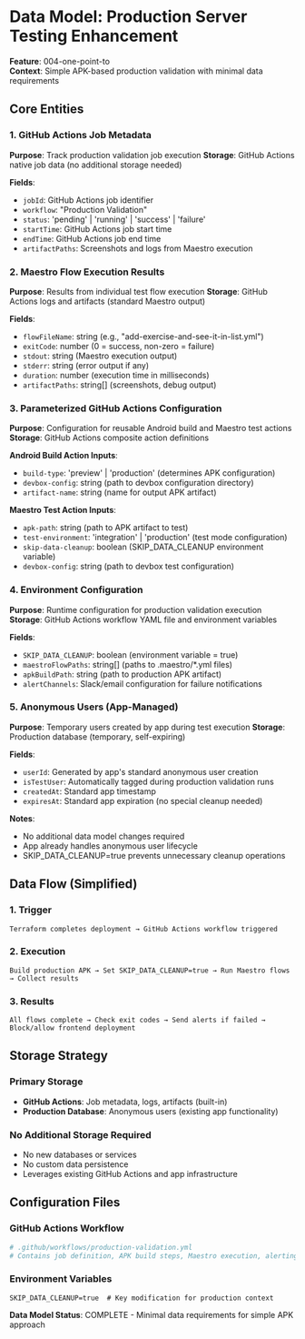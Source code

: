 # Data Model: Production Server Testing Enhancement

**Feature**: 004-one-point-to  
**Context**: Simple APK-based production validation with minimal data requirements

## Core Entities

### 1. GitHub Actions Job Metadata

**Purpose**: Track production validation job execution
**Storage**: GitHub Actions native job data (no additional storage needed)

**Fields**:

- `jobId`: GitHub Actions job identifier
- `workflow`: "Production Validation"
- `status`: 'pending' | 'running' | 'success' | 'failure'
- `startTime`: GitHub Actions job start time
- `endTime`: GitHub Actions job end time
- `artifactPaths`: Screenshots and logs from Maestro execution

### 2. Maestro Flow Execution Results

**Purpose**: Results from individual test flow execution
**Storage**: GitHub Actions logs and artifacts (standard Maestro output)

**Fields**:

- `flowFileName`: string (e.g., "add-exercise-and-see-it-in-list.yml")
- `exitCode`: number (0 = success, non-zero = failure)
- `stdout`: string (Maestro execution output)
- `stderr`: string (error output if any)
- `duration`: number (execution time in milliseconds)
- `artifactPaths`: string[] (screenshots, debug output)

### 3. Parameterized GitHub Actions Configuration

**Purpose**: Configuration for reusable Android build and Maestro test actions
**Storage**: GitHub Actions composite action definitions

**Android Build Action Inputs**:

- `build-type`: 'preview' | 'production' (determines APK configuration)
- `devbox-config`: string (path to devbox configuration directory)
- `artifact-name`: string (name for output APK artifact)

**Maestro Test Action Inputs**:

- `apk-path`: string (path to APK artifact to test)
- `test-environment`: 'integration' | 'production' (test mode configuration)
- `skip-data-cleanup`: boolean (SKIP_DATA_CLEANUP environment variable)
- `devbox-config`: string (path to devbox test configuration)

### 4. Environment Configuration

**Purpose**: Runtime configuration for production validation execution
**Storage**: GitHub Actions workflow YAML file and environment variables

**Fields**:

- `SKIP_DATA_CLEANUP`: boolean (environment variable = true)
- `maestroFlowPaths`: string[] (paths to .maestro/\*.yml files)
- `apkBuildPath`: string (path to production APK artifact)
- `alertChannels`: Slack/email configuration for failure notifications

### 5. Anonymous Users (App-Managed)

**Purpose**: Temporary users created by app during test execution
**Storage**: Production database (temporary, self-expiring)

**Fields**:

- `userId`: Generated by app's standard anonymous user creation
- `isTestUser`: Automatically tagged during production validation runs
- `createdAt`: Standard app timestamp
- `expiresAt`: Standard app expiration (no special cleanup needed)

**Notes**:

- No additional data model changes required
- App already handles anonymous user lifecycle
- SKIP_DATA_CLEANUP=true prevents unnecessary cleanup operations

## Data Flow (Simplified)

### 1. Trigger

```
Terraform completes deployment → GitHub Actions workflow triggered
```

### 2. Execution

```
Build production APK → Set SKIP_DATA_CLEANUP=true → Run Maestro flows → Collect results
```

### 3. Results

```
All flows complete → Check exit codes → Send alerts if failed → Block/allow frontend deployment
```

## Storage Strategy

### Primary Storage

- **GitHub Actions**: Job metadata, logs, artifacts (built-in)
- **Production Database**: Anonymous users (existing app functionality)

### No Additional Storage Required

- No new databases or services
- No custom data persistence
- Leverages existing GitHub Actions and app infrastructure

## Configuration Files

### GitHub Actions Workflow

```yaml
# .github/workflows/production-validation.yml
# Contains job definition, APK build steps, Maestro execution, alerting
```

### Environment Variables

```
SKIP_DATA_CLEANUP=true  # Key modification for production context
```

**Data Model Status**: COMPLETE - Minimal data requirements for simple APK approach
